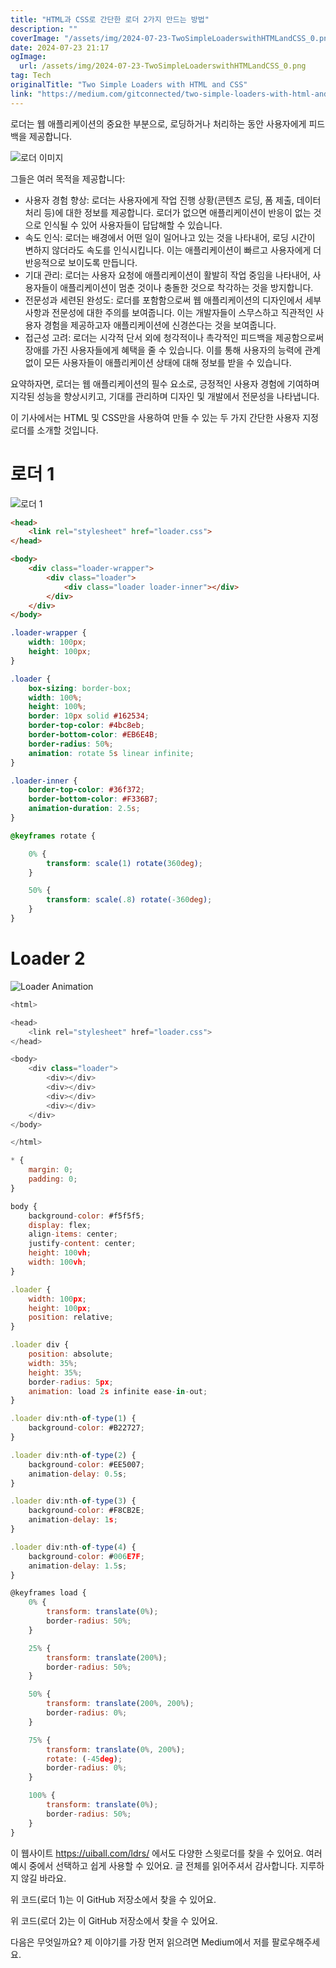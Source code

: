 ```yaml
---
title: "HTML과 CSS로 간단한 로더 2가지 만드는 방법"
description: ""
coverImage: "/assets/img/2024-07-23-TwoSimpleLoaderswithHTMLandCSS_0.png"
date: 2024-07-23 21:17
ogImage: 
  url: /assets/img/2024-07-23-TwoSimpleLoaderswithHTMLandCSS_0.png
tag: Tech
originalTitle: "Two Simple Loaders with HTML and CSS"
link: "https://medium.com/gitconnected/two-simple-loaders-with-html-and-css-49d25b932a25"
---
```



로더는 웹 애플리케이션의 중요한 부분으로, 로딩하거나 처리하는 동안 사용자에게 피드백을 제공합니다.

![로더 이미지](/assets/img/2024-07-23-TwoSimpleLoaderswithHTMLandCSS_0.png)

그들은 여러 목적을 제공합니다:

- 사용자 경험 향상: 로더는 사용자에게 작업 진행 상황(콘텐츠 로딩, 폼 제출, 데이터 처리 등)에 대한 정보를 제공합니다. 로더가 없으면 애플리케이션이 반응이 없는 것으로 인식될 수 있어 사용자들이 답답해할 수 있습니다.
- 속도 인식: 로더는 배경에서 어떤 일이 일어나고 있는 것을 나타내어, 로딩 시간이 변하지 않더라도 속도를 인식시킵니다. 이는 애플리케이션이 빠르고 사용자에게 더 반응적으로 보이도록 만듭니다.
- 기대 관리: 로더는 사용자 요청에 애플리케이션이 활발히 작업 중임을 나타내어, 사용자들이 애플리케이션이 멈춘 것이나 충돌한 것으로 착각하는 것을 방지합니다.
- 전문성과 세련된 완성도: 로더를 포함함으로써 웹 애플리케이션의 디자인에서 세부 사항과 전문성에 대한 주의를 보여줍니다. 이는 개발자들이 스무스하고 직관적인 사용자 경험을 제공하고자 애플리케이션에 신경쓴다는 것을 보여줍니다.
- 접근성 고려: 로더는 시각적 단서 외에 청각적이나 촉각적인 피드백을 제공함으로써 장애를 가진 사용자들에게 혜택을 줄 수 있습니다. 이를 통해 사용자의 능력에 관계없이 모든 사용자들이 애플리케이션 상태에 대해 정보를 받을 수 있습니다.

<div class="content-ad"></div>

요약하자면, 로더는 웹 애플리케이션의 필수 요소로, 긍정적인 사용자 경험에 기여하며 지각된 성능을 향상시키고, 기대를 관리하며 디자인 및 개발에서 전문성을 나타냅니다.

이 기사에서는 HTML 및 CSS만을 사용하여 만들 수 있는 두 가지 간단한 사용자 지정 로더를 소개할 것입니다.

# 로더 1

![로더 1](https://miro.medium.com/v2/resize:fit:400/1*PEz9ciOVPE3gu0llZgFulQ.gif)

<div class="content-ad"></div>

```html
<head>
    <link rel="stylesheet" href="loader.css">
</head>

<body>
    <div class="loader-wrapper">
        <div class="loader">
            <div class="loader loader-inner"></div>
        </div>
    </div>
</body>

```

```css
.loader-wrapper {
    width: 100px;
    height: 100px;
}

.loader {
    box-sizing: border-box;
    width: 100%;
    height: 100%;
    border: 10px solid #162534;
    border-top-color: #4bc8eb;
    border-bottom-color: #EB6E4B;
    border-radius: 50%;
    animation: rotate 5s linear infinite;
}

.loader-inner {
    border-top-color: #36f372;
    border-bottom-color: #F336B7;
    animation-duration: 2.5s;
}

@keyframes rotate {

    0% {
        transform: scale(1) rotate(360deg);
    }

    50% {
        transform: scale(.8) rotate(-360deg);
    }
}
```

# Loader 2

![Loader Animation](https://miro.medium.com/v2/resize:fit:400/1*22qPBeV8QZUTFGolR7VhRw.gif)


<div class="content-ad"></div>

```js
<html>

<head>
    <link rel="stylesheet" href="loader.css">
</head>

<body>
    <div class="loader">
        <div></div>
        <div></div>
        <div></div>
        <div></div>
    </div>
</body>

</html>
```

```js
* {
    margin: 0;
    padding: 0;
}

body {
    background-color: #f5f5f5;
    display: flex;
    align-items: center;
    justify-content: center;
    height: 100vh;
    width: 100vh;
}

.loader {
    width: 100px;
    height: 100px;
    position: relative;
}

.loader div {
    position: absolute;
    width: 35%;
    height: 35%;
    border-radius: 5px;
    animation: load 2s infinite ease-in-out;
}

.loader div:nth-of-type(1) {
    background-color: #B22727;
}

.loader div:nth-of-type(2) {
    background-color: #EE5007;
    animation-delay: 0.5s;
}

.loader div:nth-of-type(3) {
    background-color: #F8CB2E;
    animation-delay: 1s;
}

.loader div:nth-of-type(4) {
    background-color: #006E7F;
    animation-delay: 1.5s;
}

@keyframes load {
    0% {
        transform: translate(0%);
        border-radius: 50%;
    }

    25% {
        transform: translate(200%);
        border-radius: 50%;
    }

    50% {
        transform: translate(200%, 200%);
        border-radius: 0%;
    }

    75% {
        transform: translate(0%, 200%);
        rotate: (-45deg);
        border-radius: 0%;
    }

    100% {
        transform: translate(0%);
        border-radius: 50%;
    }
}
```

이 웹사이트 https://uiball.com/ldrs/ 에서도 다양한 스윗로더를 찾을 수 있어요. 여러 예시 중에서 선택하고 쉽게 사용할 수 있어요.
글 전체를 읽어주셔서 감사합니다. 지루하지 않길 바라요.



<div class="content-ad"></div>

위 코드(로더 1)는 이 GitHub 저장소에서 찾을 수 있어요.

위 코드(로더 2)는 이 GitHub 저장소에서 찾을 수 있어요.

다음은 무엇일까요? 제 이야기를 가장 먼저 읽으려면 Medium에서 저를 팔로우해주세요.